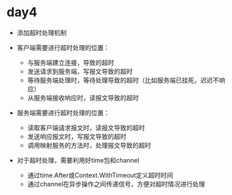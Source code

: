 # day4
- 添加超时处理机制

- 客户端需要进行超时处理的位置：
  - 与服务端建立连接，导致的超时
  - 发送请求到服务端，写报文导致的超时
  - 等待服务端处理时，等待处理导致的超时（比如服务端已挂死，迟迟不响应）
  - 从服务端接收响应时，读报文导致的超时

- 服务端需要进行超时处理的位置：
  - 读取客户端请求报文时，读报文导致的超时
  - 发送响应报文时，写报文导致的超时
  - 调用映射服务的方法时，处理报文导致的超时

- 对于超时处理，需要利用好time包和channel
  - 通过time.After或Context.WithTimeout定义超时时间
  - 通过channel在异步操作之间传递信号，方便对超时情况进行处理